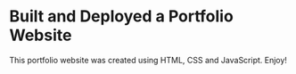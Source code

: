 # Built and Deployed a Portfolio Website
This portfolio website was created using HTML, CSS and JavaScript. Enjoy!